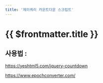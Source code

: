 ```yaml
---
title: '제이쿼리 카운트다운 스크립트'
---
```


# {{ $frontmatter.title }}



## 사용법 :


https://yeshtml5.com/jquery-countdown


https://www.epochconverter.com/